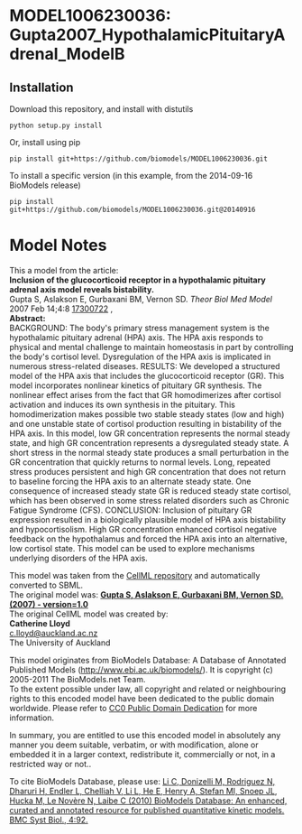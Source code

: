 # MODEL1006230036: Gupta2007_HypothalamicPituitaryAdrenal_ModelB

## Installation

Download this repository, and install with distutils

`python setup.py install`

Or, install using pip

`pip install git+https://github.com/biomodels/MODEL1006230036.git`

To install a specific version (in this example, from the 2014-09-16 BioModels release)

`pip install git+https://github.com/biomodels/MODEL1006230036.git@20140916`


# Model Notes


This a model from the article:  
**Inclusion of the glucocorticoid receptor in a hypothalamic pituitary adrenal axis model reveals bistability.**   
Gupta S, Aslakson E, Gurbaxani BM, Vernon SD. _Theor Biol Med Model_ 2007 Feb
14;4:8 [17300722](http://www.ncbi.nlm.nih.gov/pubmed/17300722) ,  
**Abstract:**   
BACKGROUND: The body's primary stress management system is the hypothalamic
pituitary adrenal (HPA) axis. The HPA axis responds to physical and mental
challenge to maintain homeostasis in part by controlling the body's cortisol
level. Dysregulation of the HPA axis is implicated in numerous stress-related
diseases. RESULTS: We developed a structured model of the HPA axis that
includes the glucocorticoid receptor (GR). This model incorporates nonlinear
kinetics of pituitary GR synthesis. The nonlinear effect arises from the fact
that GR homodimerizes after cortisol activation and induces its own synthesis
in the pituitary. This homodimerization makes possible two stable steady
states (low and high) and one unstable state of cortisol production resulting
in bistability of the HPA axis. In this model, low GR concentration represents
the normal steady state, and high GR concentration represents a dysregulated
steady state. A short stress in the normal steady state produces a small
perturbation in the GR concentration that quickly returns to normal levels.
Long, repeated stress produces persistent and high GR concentration that does
not return to baseline forcing the HPA axis to an alternate steady state. One
consequence of increased steady state GR is reduced steady state cortisol,
which has been observed in some stress related disorders such as Chronic
Fatigue Syndrome (CFS). CONCLUSION: Inclusion of pituitary GR expression
resulted in a biologically plausible model of HPA axis bistability and
hypocortisolism. High GR concentration enhanced cortisol negative feedback on
the hypothalamus and forced the HPA axis into an alternative, low cortisol
state. This model can be used to explore mechanisms underlying disorders of
the HPA axis.

This model was taken from the [CellML
repository](http://www.cellml.org/models) and automatically converted to SBML.  
The original model was: [ **Gupta S, Aslakson E, Gurbaxani BM, Vernon SD.
(2007) - version=1.0**
](http://models.cellml.org/exposure/439daf2bc3bfca6893349b820c5d85d3)  
The original CellML model was created by:  
**Catherine Lloyd**   
c.lloyd@auckland.ac.nz  
The University of Auckland  

This model originates from BioModels Database: A Database of Annotated
Published Models (http://www.ebi.ac.uk/biomodels/). It is copyright (c)
2005-2011 The BioModels.net Team.  
To the extent possible under law, all copyright and related or neighbouring
rights to this encoded model have been dedicated to the public domain
worldwide. Please refer to [CC0 Public Domain
Dedication](http://creativecommons.org/publicdomain/zero/1.0/) for more
information.

In summary, you are entitled to use this encoded model in absolutely any
manner you deem suitable, verbatim, or with modification, alone or embedded it
in a larger context, redistribute it, commercially or not, in a restricted way
or not..  
  
To cite BioModels Database, please use: [Li C, Donizelli M, Rodriguez N,
Dharuri H, Endler L, Chelliah V, Li L, He E, Henry A, Stefan MI, Snoep JL,
Hucka M, Le Novère N, Laibe C (2010) BioModels Database: An enhanced, curated
and annotated resource for published quantitative kinetic models. BMC Syst
Biol., 4:92.](http://www.ncbi.nlm.nih.gov/pubmed/20587024)


